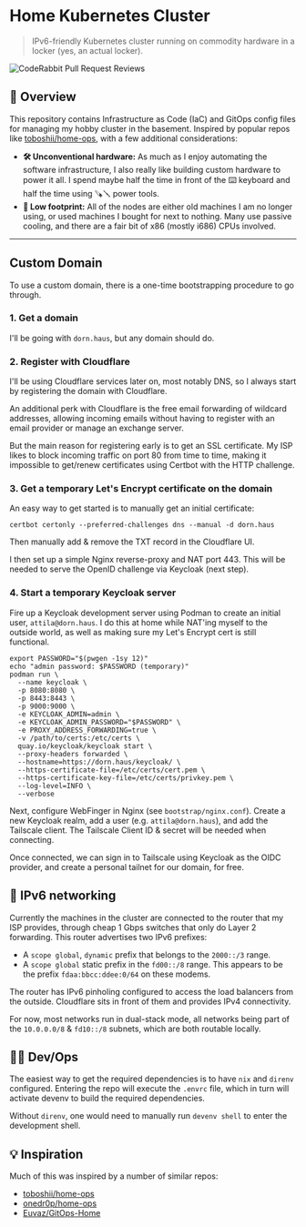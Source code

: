 # Home Kubernetes Cluster

> IPv6-friendly Kubernetes cluster running on commodity hardware in a locker (yes, an actual locker).

![CodeRabbit Pull Request Reviews](https://img.shields.io/coderabbit/prs/github/attilaolah/homelab?labelColor=171717&color=FF570A&link=https%3A%2F%2Fcoderabbit.ai&label=CodeRabbit+Reviews)

## 📖 Overview

This repository contains Infrastructure as Code (IaC) and GitOps config files for managing my hobby cluster in the
basement. Inspired by popular repos like [toboshii/home-ops], with a few additional considerations:


- **🛠️ Unconventional hardware:** As much as I enjoy automating the software infrastructure, I also really like
  building custom hardware to power it all. I spend maybe half the time in front of the ⌨️ keyboard and half the time
  using 🪚🪛 power tools.
- **🌳 Low footprint:** All of the nodes are either old machines I am no longer using, or used machines I bought for
  next to nothing. Many use passive cooling, and there are a fair bit of x86 (mostly i686) CPUs involved.

---

## Custom Domain

To use a custom domain, there is a one-time bootstrapping procedure to go through.

### 1. Get a domain

I'll be going with `dorn.haus`, but any domain should do.

### 2. Register with Cloudflare

I'll be using Cloudflare services later on, most notably DNS, so I always start by registering the domain with
Cloudflare.

An additional perk with Cloudflare is the free email forwarding of wildcard addresses, allowing incoming emails without
having to register with an email provider or manage an exchange server.

But the main reason for registering early is to get an SSL certificate. My ISP likes to block incoming traffic on port
80 from time to time, making it impossible to get/renew certificates using Certbot with the HTTP challenge.

### 3. Get a temporary Let's Encrypt certificate on the domain

An easy way to get started is to manually get an initial certificate:

```
certbot certonly --preferred-challenges dns --manual -d dorn.haus
```

Then manually add & remove the TXT record in the Cloudflare UI.

I then set up a simple Nginx reverse-proxy and NAT port 443. This will be needed to serve the OpenID challenge via
Keycloak (next step).

### 4. Start a temporary Keycloak server

Fire up a Keycloak development server using Podman to create an initial user, `attila@dorn.haus`. I do this at home
while NAT'ing myself to the outside world, as well as making sure my Let's Encrypt cert is still functional.

```
export PASSWORD="$(pwgen -1sy 12)"
echo "admin password: $PASSWORD (temporary)"
podman run \
  --name keycloak \
  -p 8080:8080 \
  -p 8443:8443 \
  -p 9000:9000 \
  -e KEYCLOAK_ADMIN=admin \
  -e KEYCLOAK_ADMIN_PASSWORD="$PASSWORD" \
  -e PROXY_ADDRESS_FORWARDING=true \
  -v /path/to/certs:/etc/certs \
  quay.io/keycloak/keycloak start \
  --proxy-headers forwarded \
  --hostname=https://dorn.haus/keycloak/ \
  --https-certificate-file=/etc/certs/cert.pem \
  --https-certificate-key-file=/etc/certs/privkey.pem \
  --log-level=INFO \
  --verbose
```

Next, configure WebFinger in Nginx (see `bootstrap/nginx.conf`). Create a new Keycloak realm, add a user (e.g.
`attila@dorn.haus`), and add the Tailscale client. The Tailscale Client ID & secret will be needed when connecting.

Once connected, we can sign in to Tailscale using Keycloak as the OIDC provider, and create a personal tailnet for our
domain, for free.

## 🚧 IPv6 networking

Currently the machines in the cluster are connected to the router that my ISP provides, through cheap 1 Gbps switches
that only do Layer 2 forwarding. This router advertises two IPv6 prefixes:

- A `scope global`, `dynamic` prefix that belongs to the `2000::/3` range.
- A `scope global` static prefix in the `fd00::/8` range. This appears to be the prefix `fdaa:bbcc:ddee:0/64` on these
modems.

The router has IPv6 pinholing configured to access the load balancers from the outside. Cloudflare sits in front of
them and provides IPv4 connectivity.

For now, most networks run in dual-stack mode, all networks being part of the `10.0.0.0/8` & `fd10::/8` subnets, which
are both routable locally.

## 🧑‍💻️ Dev/Ops

The easiest way to get the required dependencies is to have `nix` and `direnv` configured. Entering the repo will
execute the `.envrc` file, which in turn will activate devenv to build the required dependencies.

Without `direnv`, one would need to manually run `devenv shell` to enter the development shell.

## 💡 Inspiration

Much of this was inspired by a number of similar repos:

- [toboshii/home-ops]
- [onedr0p/home-ops](https://github.com/onedr0p/home-ops)
- [Euvaz/GitOps-Home](https://github.com/Euvaz/GitOps-Home)

[toboshii/home-ops]: https://github.com/toboshii/home-ops

